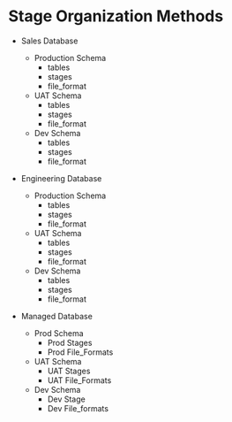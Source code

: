# Stage Organization Methods

+ Sales Database
    + Production Schema
        + tables
        + stages
        + file_format
    + UAT Schema
        + tables
        + stages
        + file_format
    + Dev Schema
        + tables
        + stages
        + file_format


+ Engineering Database
    + Production Schema
        + tables
        + stages
        + file_format
    + UAT Schema
        + tables
        + stages
        + file_format
    + Dev Schema
        + tables
        + stages
        + file_format


+ Managed Database
    + Prod Schema
        + Prod Stages
        + Prod File_Formats
    + UAT Schema
        + UAT Stages
        + UAT File_Formats
    + Dev Schema
        + Dev Stage
        + Dev File_formats

